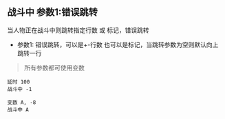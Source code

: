 ## 战斗中 参数1:错误跳转
当人物正在战斗中则跳转指定行数 或 标记，错误跳转

- 参数1: 错误跳转，可以是+-行数 也可以是标记，当跳转参数为空则默认向上跳转一行

> 所有参数都可使用变数

```
延时 100
战斗中 -1

变数 A, -8
战斗中 A

```